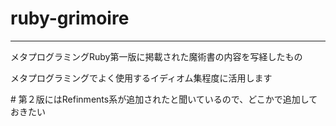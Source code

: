 # ruby-grimoire
---

メタプログラミングRuby第一版に掲載された魔術書の内容を写経したもの

メタプログラミングでよく使用するイディオム集程度に活用します

\# 第２版にはRefinments系が追加されたと聞いているので、どこかで追加しておきたい

